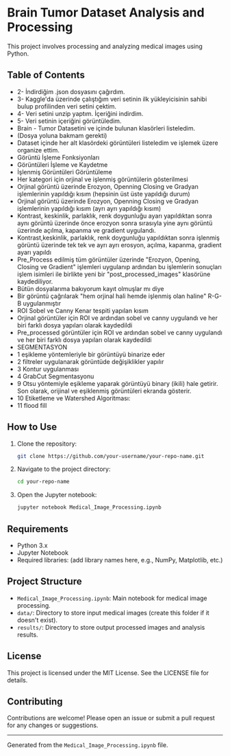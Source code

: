 # Brain Tumor Dataset Analysis and Processing

This project involves processing and analyzing medical images using Python.

## Table of Contents

- 2- İndirdiğim .json dosyasını çağırdım.
- 3- Kaggle'da üzerinde çalıştığım veri setinin ilk yükleyicisinin sahibi bulup profilinden veri setini çektim.
- 4- Veri setini unzip yaptım. İçeriğini indirdim.
- 5- Veri setinin içeriğini görüntüledim.
- Brain - Tumor Datasetini ve içinde bulunan klasörleri listeledim.
- (Dosya yoluna bakmam gerekti)
- Dataset içinde her alt klasördeki görüntüleri listeledim ve işlemek üzere organize ettim.
- Görüntü İşleme Fonksiyonları
- Görüntüleri İşleme ve Kaydetme
- İşlenmiş Görüntüleri Görüntüleme
- Her kategori için orjinal ve işlenmiş görüntülerin gösterilmesi
- Orjinal görüntü üzerinde Erozyon, Openning Closing ve Gradyan işlemlerinin yapıldığı kısım (hepsinin üst üste yapıldığı durum)
- Orjinal görüntü üzerinde Erozyon, Openning Closing ve Gradyan işlemlerinin yapıldığı kısım (ayrı ayrı yapıldığı kısım)
- Kontrast, keskinlik, parlaklık, renk doygunluğu ayarı yapıldıktan sonra aynı görüntü üzerinde önce erozyon sonra sırasıyla yine aynı görüntü üzerinde açılma, kapanma ve gradient uygulandı.
- Kontrast,keskinlik, parlaklık, renk doygunluğu yapıldıktan sonra işlenmiş görüntü üzerinde tek tek ve ayrı ayrı erosyon, açılma, kapanma, gradient ayarı yapıldı
- Pre_Process edilmiş tüm görüntüler üzerinde "Erozyon, Opening, Closing ve Gradient" işlemleri uygulanıp ardından bu işlemlerin sonuçları işlem isimleri ile birlikte yeni bir "post_processed_images" klasörüne kaydediliyor.
- Bütün dosyalarıma bakıyorum kayıt olmuşlar mı diye
- Bir görüntü çağrılarak "hem orjinal hali hemde  işlenmiş olan haline" R-G-B uygulanmıştır
- ROI Sobel ve Canny Kenar tespiti yapılan kısım
- Orjinal görüntüler için ROI ve ardından sobel ve canny uygulandı ve her biri farklı dosya yapıları olarak kaydedildi
- Pre_processed görüntüler için ROI ve ardından sobel ve canny uygulandı ve her biri farklı dosya yapıları olarak kaydedildi
- SEGMENTASYON
- 1 eşikleme yöntemleriyle bir görüntüyü binarize eder
- 2 filtreler uygulanarak görüntüde değişiklikler yapılır
- 3 Kontur uygulanması
- 4 GrabCut Segmentasyonu
- 9 Otsu yöntemiyle eşikleme yaparak görüntüyü binary (ikili) hale getirir. Son olarak, orijinal ve eşiklenmiş görüntüleri ekranda gösterir.
- 10 Etiketleme ve Watershed Algoritması:
- 11  flood fill

## How to Use

1. Clone the repository:
    ```bash
    git clone https://github.com/your-username/your-repo-name.git
    ```
2. Navigate to the project directory:
    ```bash
    cd your-repo-name
    ```
3. Open the Jupyter notebook:
    ```bash
    jupyter notebook Medical_Image_Processing.ipynb
    ```

## Requirements

- Python 3.x
- Jupyter Notebook
- Required libraries: (add library names here, e.g., NumPy, Matplotlib, etc.)

## Project Structure

- `Medical_Image_Processing.ipynb`: Main notebook for medical image processing.
- `data/`: Directory to store input medical images (create this folder if it doesn't exist).
- `results/`: Directory to store output processed images and analysis results.

## License

This project is licensed under the MIT License. See the LICENSE file for details.

## Contributing

Contributions are welcome! Please open an issue or submit a pull request for any changes or suggestions.

---

Generated from the `Medical_Image_Processing.ipynb` file.
